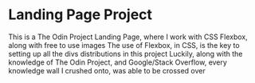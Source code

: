 # Landing Page Project
This is a The Odin Project Landing Page, where I work with CSS Flexbox, along with free to use images
The use of Flexbox, in CSS, is the key to setting up all the divs distributions in this project
Luckily, along with the knowledge of The Odin Project, and Google/Stack Overflow, every knowledge wall I crushed onto, was able to be crossed over
